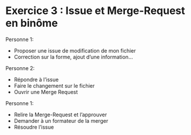 # Exercice 3 : Issue et Merge-Request en binôme 

Personne 1: 
- Proposer une issue de modification de mon fichier 
- Correction sur la  forme, ajout d’une information…

Personne 2: 
- Répondre à l’issue 
- Faire le changement sur le fichier
- Ouvrir une Merge Request


Personne 1: 
- Relire la Merge-Request et l’approuver
- Demander à un formateur de la merger
- Résoudre l’issue
